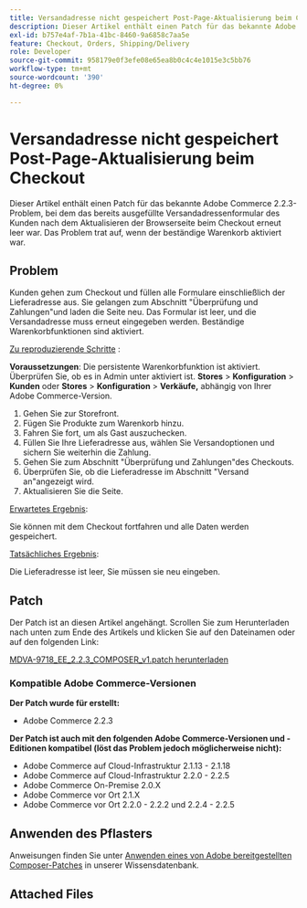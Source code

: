 ```yaml
---
title: Versandadresse nicht gespeichert Post-Page-Aktualisierung beim Checkout
description: Dieser Artikel enthält einen Patch für das bekannte Adobe Commerce 2.2.3-Problem, bei dem das bereits ausgefüllte Versandadressenformular des Kunden nach dem Aktualisieren der Browserseite beim Checkout erneut leer war. Das Problem trat auf, wenn der beständige Warenkorb aktiviert war.
exl-id: b757e4af-7b1a-41bc-8460-9a6858c7aa5e
feature: Checkout, Orders, Shipping/Delivery
role: Developer
source-git-commit: 958179e0f3efe08e65ea8b0c4c4e1015e3c5bb76
workflow-type: tm+mt
source-wordcount: '390'
ht-degree: 0%

---
```


# Versandadresse nicht gespeichert Post-Page-Aktualisierung beim Checkout

Dieser Artikel enthält einen Patch für das bekannte Adobe Commerce 2.2.3-Problem, bei dem das bereits ausgefüllte Versandadressenformular des Kunden nach dem Aktualisieren der Browserseite beim Checkout erneut leer war. Das Problem trat auf, wenn der beständige Warenkorb aktiviert war.

## Problem

Kunden gehen zum Checkout und füllen alle Formulare einschließlich der Lieferadresse aus. Sie gelangen zum Abschnitt &quot;Überprüfung und Zahlungen&quot;und laden die Seite neu. Das Formular ist leer, und die Versandadresse muss erneut eingegeben werden. Beständige Warenkorbfunktionen sind aktiviert.

<u>Zu reproduzierende Schritte</u> :

**Voraussetzungen**: Die persistente Warenkorbfunktion ist aktiviert. Überprüfen Sie, ob es in Admin unter aktiviert ist. **Stores** > **Konfiguration** > **Kunden** oder **Stores** > **Konfiguration** > **Verkäufe,** abhängig von Ihrer Adobe Commerce-Version.

1. Gehen Sie zur Storefront.
1. Fügen Sie Produkte zum Warenkorb hinzu.
1. Fahren Sie fort, um als Gast auszuchecken.
1. Füllen Sie Ihre Lieferadresse aus, wählen Sie Versandoptionen und sichern Sie weiterhin die Zahlung.
1. Gehen Sie zum Abschnitt &quot;Überprüfung und Zahlungen&quot;des Checkouts.
1. Überprüfen Sie, ob die Lieferadresse im Abschnitt &quot;Versand an&quot;angezeigt wird.
1. Aktualisieren Sie die Seite.

<u>Erwartetes Ergebnis</u>:

Sie können mit dem Checkout fortfahren und alle Daten werden gespeichert.

<u>Tatsächliches Ergebnis</u>:

Die Lieferadresse ist leer, Sie müssen sie neu eingeben.

## Patch

Der Patch ist an diesen Artikel angehängt. Scrollen Sie zum Herunterladen nach unten zum Ende des Artikels und klicken Sie auf den Dateinamen oder auf den folgenden Link:

[MDVA-9718\_EE\_2.2.3\_COMPOSER\_v1.patch herunterladen](assets/MDVA-9718_EE_2.2.3_COMPOSER_v1.patch.zip)

### Kompatible Adobe Commerce-Versionen

**Der Patch wurde für erstellt:**

* Adobe Commerce 2.2.3

**Der Patch ist auch mit den folgenden Adobe Commerce-Versionen und -Editionen kompatibel (löst das Problem jedoch möglicherweise nicht):**

* Adobe Commerce auf Cloud-Infrastruktur 2.1.13 - 2.1.18
* Adobe Commerce auf Cloud-Infrastruktur 2.2.0 - 2.2.5
* Adobe Commerce On-Premise 2.0.X
* Adobe Commerce vor Ort 2.1.X
* Adobe Commerce vor Ort 2.2.0 - 2.2.2 und 2.2.4 - 2.2.5

## Anwenden des Pflasters

Anweisungen finden Sie unter [Anwenden eines von Adobe bereitgestellten Composer-Patches](/help/how-to/general/how-to-apply-a-composer-patch-provided-by-magento.md) in unserer Wissensdatenbank.

## Attached Files
